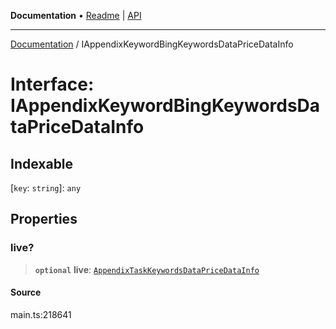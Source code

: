 **Documentation** • [Readme](../README.md) \| [API](../globals.md)

***

[Documentation](../README.md) / IAppendixKeywordBingKeywordsDataPriceDataInfo

# Interface: IAppendixKeywordBingKeywordsDataPriceDataInfo

## Indexable

 \[`key`: `string`\]: `any`

## Properties

### live?

> **`optional`** **live**: [`AppendixTaskKeywordsDataPriceDataInfo`](../classes/AppendixTaskKeywordsDataPriceDataInfo.md)

#### Source

main.ts:218641
